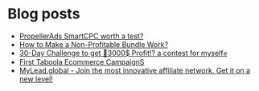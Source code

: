 # Blog posts
<!-- BLOG-POST-LIST:START -->
- [PropellerAds SmartCPC worth a test?](https://afflift.com/f/threads/propellerads-smartcpc-worth-a-test.10366/)
- [How to Make a Non-Profitable Bundle Work?](https://afflift.com/f/threads/how-to-make-a-non-profitable-bundle-work.10497/)
- [30-Day Challenge to get 🎯3000$ Profit⁉ a contest for myself✊](https://afflift.com/f/threads/30-day-challenge-to-get-%F0%9F%8E%AF3000-profit%E2%81%89-a-contest-for-myself%E2%9C%8A.9419/)
- [First Taboola Ecommerce CampaignS](https://afflift.com/f/threads/first-taboola-ecommerce-campaigns.10375/)
- [MyLead.global - Join the most innovative affiliate network. Get it on a new level!](https://afflift.com/f/threads/mylead-global-join-the-most-innovative-affiliate-network-get-it-on-a-new-level.2151/)
<!-- BLOG-POST-LIST:END -->
